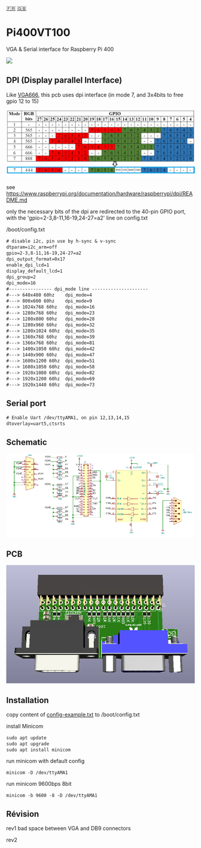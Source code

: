 [:fr:](LISEZMOI.md) [:uk:](README.md)

# Pi400VT100
VGA & Serial interface for Raspberry Pi 400


![](img/Pi400VT100.jpg)

## DPI (Display parallel Interface)
Like [VGA666](https://github.com/fenlogic/vga666), this pcb uses dpi interface (in mode 7, and 3x4bits to free gpio 12 to 15)

![](img/dpi-packing.png)

see https://www.raspberrypi.org/documentation/hardware/raspberrypi/dpi/README.md

only the necessary bits of the dpi are redirected to the 40-pin GPIO port, with the 'gpio=2-3,8-11,16-19,24-27=a2' line on config.txt

/boot/config.txt
    
    # disable i2c, pin use by h-sync & v-sync
    dtparam=i2c_arm=off
    gpio=2-3,8-11,16-19,24-27=a2
    dpi_output_format=0x17
    enable_dpi_lcd=1
    display_default_lcd=1
    dpi_group=2
    dpi_mode=16
    #---------------- dpi_mode line ---------------------
    #---> 640x480 60hz    dpi_mode=4
    #---> 800x600 60hz    dpi_mode=9
    #---> 1024x768 60hz   dpi_mode=16
    #---> 1280x768 60hz   dpi_mode=23
    #---> 1280x800 60hz   dpi_mode=28
    #---> 1280x960 60hz   dpi_mode=32
    #---> 1280x1024 60hz  dpi_mode=35
    #---> 1360x768 60hz   dpi_mode=39
    #---> 1366x768 60hz   dpi_mode=81
    #---> 1400x1050 60hz  dpi_mode=42
    #---> 1440x900 60hz   dpi_mode=47
    #---> 1600x1200 60hz  dpi_mode=51
    #---> 1680x1050 60hz  dpi_mode=58
    #---> 1920x1080 60hz  dpi_mode=82
    #---> 1920x1200 60hz  dpi_mode=69
    #---> 1920x1440 60hz  dpi_mode=73

## Serial port

    # Enable Uart /dev/ttyAMA1, on pin 12,13,14,15
    dtoverlay=uart5,ctsrts

## Schematic
![sch](img/sch.PNG)

## PCB
![pcb](img/3D.PNG)

## Installation
copy content of [config-example.txt](img/config-example.txt?raw=true) to /boot/config.txt

install Minicom

    sudo apt update
    sudo apt upgrade
    sudo apt install minicom
    
run minicom with default config

    minicom -D /dev/ttyAMA1

run minicom 9600bps 8bit 

    minicom -b 9600 -8 -D /dev/ttyAMA1

## Révision
rev1
  bad space between VGA and DB9 connectors
  
rev2
  
